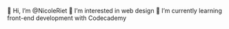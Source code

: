 👋 Hi, I’m @NicoleRiet
👀 I’m interested in web design
🌱 I’m currently learning front-end development with Codecademy

<!---
NicoleRiet/NicoleRiet is a ✨ special ✨ repository because its `README.md` (this file) appears on your GitHub profile.
You can click the Preview link to take a look at your changes.
--->
